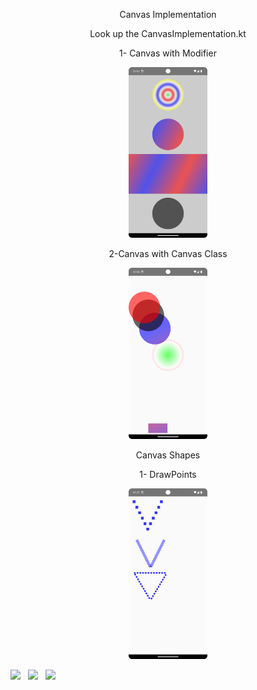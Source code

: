  
 

 <div align="center">
  
  Canvas Implementation
 
 Look up the CanvasImplementation.kt
 
  1- Canvas with Modifier
  
<!-- Açıklama veya başlık -->

<!--
first way to change pic size with html code
first way to change  pic size with html code
 <img src="images/canvasModifier" width="50%" height="50%"/>
-->
<!-- Resim etiketi -->

  <img src="images/canvasModifier.png" width="25%" height="25%"/>

  2-Canvas with Canvas Class 
  
<!-- Açıklama veya başlık -->
  <img src="images/canvasClass.png" width="25%" height="25%"/>

  Canvas Shapes
  
  1- DrawPoints

  <img src="images/Screenshot_20240114_012206.png" width="25%" height="25%"/>
 
</div>

  <p float="left">
  <img src="images/resim1.png" width="30%" />&nbsp;&nbsp;&nbsp;<img src="images/resim2.png" width="30%" />&nbsp;&nbsp;&nbsp;<img src="images/resim3.png" width="30%" />
</p> 
 
